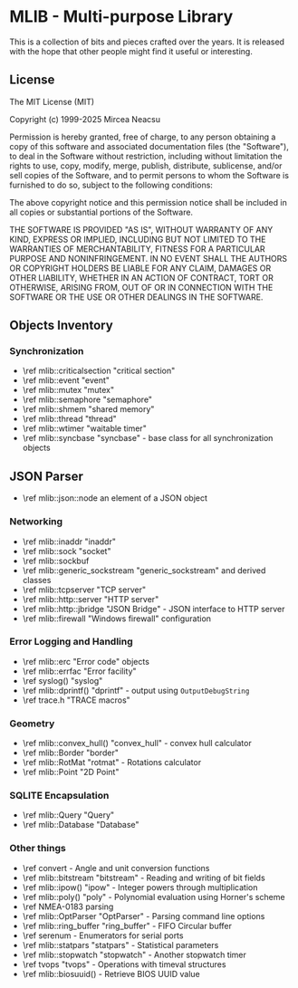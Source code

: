 # MLIB - Multi-purpose Library #
This is a collection of bits and pieces crafted over the years. It is released
with the hope that other people might find it useful or interesting.

## License ##

The MIT License (MIT)
 
Copyright (c) 1999-2025 Mircea Neacsu

Permission is hereby granted, free of charge, to any person obtaining a copy
of this software and associated documentation files (the "Software"), to deal
in the Software without restriction, including without limitation the rights
to use, copy, modify, merge, publish, distribute, sublicense, and/or sell
copies of the Software, and to permit persons to whom the Software is
furnished to do so, subject to the following conditions:

The above copyright notice and this permission notice shall be included in all
copies or substantial portions of the Software.

THE SOFTWARE IS PROVIDED "AS IS", WITHOUT WARRANTY OF ANY KIND, EXPRESS OR
IMPLIED, INCLUDING BUT NOT LIMITED TO THE WARRANTIES OF MERCHANTABILITY,
FITNESS FOR A PARTICULAR PURPOSE AND NONINFRINGEMENT. IN NO EVENT SHALL THE
AUTHORS OR COPYRIGHT HOLDERS BE LIABLE FOR ANY CLAIM, DAMAGES OR OTHER
LIABILITY, WHETHER IN AN ACTION OF CONTRACT, TORT OR OTHERWISE, ARISING FROM,
OUT OF OR IN CONNECTION WITH THE SOFTWARE OR THE USE OR OTHER DEALINGS IN THE
SOFTWARE.

## Objects Inventory ##

### Synchronization ###
- \ref mlib::criticalsection "critical section"
- \ref mlib::event "event"
- \ref mlib::mutex "mutex"
- \ref mlib::semaphore "semaphore"
- \ref mlib::shmem "shared memory"
- \ref mlib::thread "thread"
- \ref mlib::wtimer "waitable timer"
- \ref mlib::syncbase "syncbase" - base class for all synchronization objects

## JSON Parser ##
- \ref mlib::json::node an element of a JSON object

### Networking ###
- \ref mlib::inaddr "inaddr"
- \ref mlib::sock "socket"
- \ref mlib::sockbuf
- \ref mlib::generic_sockstream "generic_sockstream" and derived classes
- \ref mlib::tcpserver "TCP server"
- \ref mlib::http::server "HTTP server"
- \ref mlib::http::jbridge "JSON Bridge" - JSON interface to HTTP server
- \ref mlib::firewall "Windows firewall" configuration

### Error Logging and Handling ###
- \ref mlib::erc "Error code" objects
- \ref mlib::errfac "Error facility"
- \ref syslog() "syslog"
- \ref mlib::dprintf() "dprintf" - output using `OutputDebugString`
- \ref trace.h "TRACE macros"

### Geometry ###
- \ref mlib::convex_hull() "convex_hull" - convex hull calculator
- \ref mlib::Border "border"
- \ref mlib::RotMat "rotmat" - Rotations calculator
- \ref mlib::Point "2D Point"

### SQLITE Encapsulation ###
- \ref mlib::Query "Query"
- \ref mlib::Database "Database"

### Other things ###
- \ref convert - Angle and unit conversion functions
- \ref mlib::bitstream "bitstream" - Reading and writing of bit fields
- \ref mlib::ipow() "ipow" - Integer powers through multiplication
- \ref mlib::poly() "poly" - Polynomial evaluation using Horner's scheme
- \ref NMEA-0183 parsing
- \ref mlib::OptParser "OptParser" - Parsing command line options
- \ref mlib::ring_buffer "ring_buffer" - FIFO Circular buffer
- \ref serenum - Enumerators for serial ports
- \ref mlib::statpars "statpars" - Statistical parameters
- \ref mlib::stopwatch "stopwatch" - Another stopwatch timer
- \ref tvops "tvops" - Operations with timeval structures
- \ref mlib::biosuuid() - Retrieve BIOS UUID value
 


